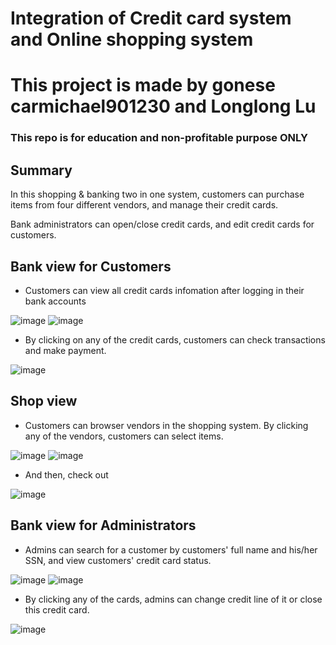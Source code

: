 
# Integration of Credit card system and Online shopping system
# This project is made by gonese carmichael901230 and Longlong Lu

### This repo is for education and non-profitable purpose ONLY

## Summary

In this shopping & banking two in one system, customers can purchase items from four different vendors, and manage their credit cards.

Bank administrators can open/close credit cards, and edit credit cards for customers.

## Bank view for Customers

- Customers can view all credit cards infomation after logging in their bank accounts

![image](https://user-images.githubusercontent.com/34822412/62493914-3eeed280-b7a0-11e9-9016-479093c74e84.png)
![image](https://user-images.githubusercontent.com/34822412/62494026-79586f80-b7a0-11e9-8751-cfde6896ef81.png)

- By clicking on any of the credit cards, customers can check transactions and make payment.

![image](https://user-images.githubusercontent.com/34822412/62494546-cc7ef200-b7a1-11e9-9102-5cea4534be40.png)

## Shop view

- Customers can browser vendors in the shopping system. By clicking any of the vendors, customers can select items.

![image](https://user-images.githubusercontent.com/34822412/62494259-0c91a500-b7a1-11e9-999b-611bdbc6df3d.png)
![image](https://user-images.githubusercontent.com/34822412/62494378-5b3f3f00-b7a1-11e9-8512-c00bea945032.png)

- And then, check out

![image](https://user-images.githubusercontent.com/34822412/62494461-993c6300-b7a1-11e9-94fa-6cfb958cc7ca.png)

## Bank view for Administrators

- Admins can search for a customer by customers' full name and his/her SSN, and view customers' credit card status.

![image](https://user-images.githubusercontent.com/34822412/62494756-34cdd380-b7a2-11e9-9989-d65350c5fc64.png)
![image](https://user-images.githubusercontent.com/34822412/62494878-71013400-b7a2-11e9-844c-89a6184c7fdf.png)

- By clicking any of the cards, admins can change credit line of it or close this credit card.

![image](https://user-images.githubusercontent.com/34822412/62495432-df92c180-b7a3-11e9-8c6b-71cf977ac9ab.png)


